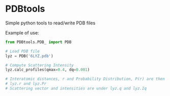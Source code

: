 # PDBtools
Simple python tools to read/write PDB files

Example of use:

``` Python
from PDBtools.PDB_ import PDB

# Load PDB file
lyz = PDB('6LYZ.pdb')

# Compute Scattering Intensity 
lyz.calc_profiles(qmax=0.4, dq=0.001)

# Interatomic distances, r and Probability Distribution, P(r) are then stored under
# lyz.r and lyz.Pr
# Scattering vector and intensities are under lyz.q and lyz.Iq
```
